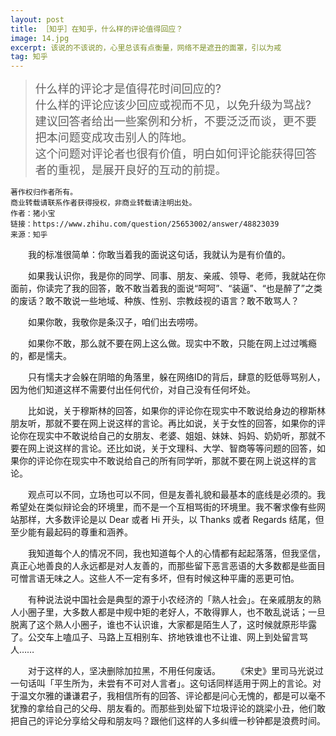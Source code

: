```yaml
---
layout: post
title: ［知乎］在知乎，什么样的评论值得回应？
image: 14.jpg
excerpt: 该说的不该说的，心里总该有点衡量，网络不是遮丑的面罩，引以为戒
tag: 知乎
---
```

><font size="4">什么样的评论才是值得花时间回应的?<br>
>什么样的评论应该少回应或视而不见，以免升级为骂战?<br>
>建议回答者给出一些案例和分析，不要泛泛而谈，更不要把本问题变成攻击别人的阵地。<br>
>这个问题对评论者也很有价值，明白如何评论能获得回答者的重视，是展开良好的互动的前提。</font>

    著作权归作者所有。
    商业转载请联系作者获得授权，非商业转载请注明出处。
    作者：猪小宝
    链接：https://www.zhihu.com/question/25653002/answer/48823039
    来源：知乎

　　我的标准很简单：你敢当着我的面说这句话，我就认为是有价值的。

　　如果我认识你，我是你的同学、同事、朋友、亲戚、领导、老师，我就站在你面前，你读完了我的回答，敢不敢当着我的面说“呵呵”、“装逼”、“也是醉了”之类的废话？敢不敢说一些地域、种族、性别、宗教歧视的语言？敢不敢骂人？

　　如果你敢，我敬你是条汉子，咱们出去唠唠。

　　如果你不敢，那么就不要在网上这么做。现实中不敢，只能在网上过过嘴瘾的，都是懦夫。

　　只有懦夫才会躲在阴暗的角落里，躲在网络ID的背后，肆意的贬低辱骂别人，因为他们知道这样不需要付出任何代价，对自己没有任何坏处。

　　比如说，关于穆斯林的回答，如果你的评论你在现实中不敢说给身边的穆斯林朋友听，那就不要在网上说这样的言论。再比如说，关于女性的回答，如果你的评论你在现实中不敢说给自己的女朋友、老婆、姐姐、妹妹、妈妈、奶奶听，那就不要在网上说这样的言论。还比如说，关于文理科、大学、智商等等问题的回答，如果你的评论你在现实中不敢说给自己的所有同学听，那就不要在网上说这样的言论。

　　观点可以不同，立场也可以不同，但是友善礼貌和最基本的底线是必须的。我希望处在类似辩论会的环境里，而不是一个互相骂街的环境里。我不奢求像有些网站那样，大多数评论是以 Dear 或者 Hi 开头，以 Thanks 或者 Regards 结尾，但至少能有最起码的尊重和涵养。

　　我知道每个人的情况不同，我也知道每个人的心情都有起起落落，但我坚信，真正心地善良的人永远都是对人友善的，而那些留下恶言恶语的大多数都是些面目可憎言语无味之人。这些人不一定有多坏，但有时候这种平庸的恶更可怕。

　　有种说法说中国社会是典型的源于小农经济的「熟人社会」。在亲戚朋友的熟人小圈子里，大多数人都是中规中矩的老好人，不敢得罪人，也不敢乱说话；一旦脱离了这个熟人小圈子，谁也不认识谁，大家都是陌生人了，这时候就原形毕露了。公交车上嗑瓜子、马路上互相别车、挤地铁谁也不让谁、网上到处留言骂人……

　　对于这样的人，坚决删除加拉黑，不用任何废话。
　　《宋史》里司马光说过一句话叫「平生所为，未尝有不可对人言者」。这句话同样适用于网上的言论。对于温文尔雅的谦谦君子，我相信所有的回答、评论都是问心无愧的，都是可以毫不犹豫的拿给自己的父母、朋友看的。而那些到处留下垃圾评论的跳梁小丑，他们敢把自己的评论分享给父母和朋友吗？跟他们这样的人多纠缠一秒钟都是浪费时间。